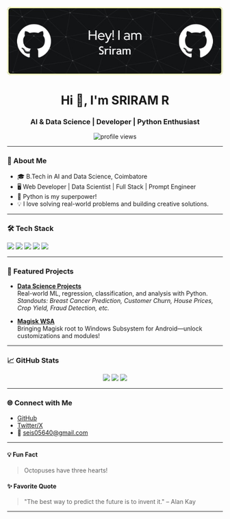 ![Header Image](https://github.com/Seis05640/Seis05640/blob/main/github-header-image.jpg)
<h1 align="center">Hi 👋, I'm SRIRAM R</h1>
<h3 align="center">AI & Data Science | Developer | Python Enthusiast</h3>

<p align="center">
  <img src="https://komarev.com/ghpvc/?username=Seis05640&style=flat-square&color=blue" alt="profile views"/>
</p>

---

### 🚀 About Me

- 🎓 B.Tech in AI and Data Science, Coimbatore
- 🖥️ Web Developer | Data Scientist | Full Stack | Prompt Engineer
- 🐍 Python is my superpower!
- 💡 I love solving real-world problems and building creative solutions.

---

### 🛠️ Tech Stack

<p>
  <img src="https://img.shields.io/badge/Python-3776AB?style=flat&logo=python&logoColor=white"/>
  <img src="https://img.shields.io/badge/Jupyter-FAFAFA?style=flat&logo=jupyter&logoColor=orange"/>
  <img src="https://img.shields.io/badge/React-20232A?style=flat&logo=react&logoColor=61DAFB"/>
  <img src="https://img.shields.io/badge/TensorFlow-FF6F00?style=flat&logo=tensorflow&logoColor=white"/>
  <img src="https://img.shields.io/badge/Node.js-339933?style=flat&logo=nodedotjs&logoColor=white"/>
  <!-- Add more if you want -->
</p>

---

### 🌟 Featured Projects

- **[Data Science Projects](https://github.com/Seis05640/Data-Science-Projects)**  
  Real-world ML, regression, classification, and analysis with Python.  
  _Standouts: Breast Cancer Prediction, Customer Churn, House Prices, Crop Yield, Fraud Detection, etc._

- **[Magisk WSA](https://github.com/Seis05640/magisk-wsa)**  
  Bringing Magisk root to Windows Subsystem for Android—unlock customizations and modules!

---

### 📈 GitHub Stats

<p align="center">
  <img src="https://github-readme-stats.vercel.app/api?username=Seis05640&show_icons=true&theme=dracula&hide_title=true"/>
  <img src="https://github-readme-streak-stats.herokuapp.com/?user=Seis05640&theme=dracula"/>
  <img src="https://github-profile-summary-cards.vercel.app/api/cards/profile-details?username=Seis05640&theme=dracula"/>
</p>

---

### 🌐 Connect with Me

- [GitHub](https://github.com/Seis05640)
- [Twitter/X](https://twitter.com/Sriram89636664)
- 📧 seis05640@gmail.com

---

#### 💡 Fun Fact

> Octopuses have three hearts!

#### ✨ Favorite Quote

> "The best way to predict the future is to invent it." – Alan Kay

---

<!-- Minimal, creative, and always learning! -->
